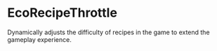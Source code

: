 # EcoRecipeThrottle
Dynamically adjusts the difficulty of recipes in the game to extend the gameplay experience.
